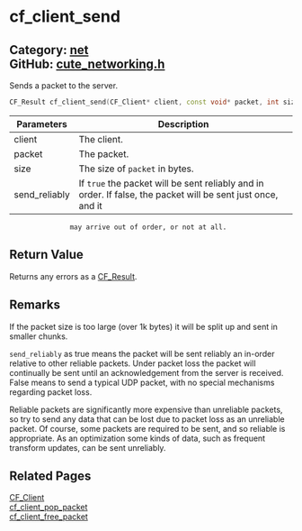 # cf_client_send

Category: [net](https://github.com/RandyGaul/cute_framework/blob/master/docs/api_reference?id=net)  
GitHub: [cute_networking.h](https://github.com/RandyGaul/cute_framework/blob/master/include/cute_networking.h)  
---

Sends a packet to the server.

```cpp
CF_Result cf_client_send(CF_Client* client, const void* packet, int size, bool send_reliably);
```

Parameters | Description
--- | ---
client | The client.
packet | The packet.
size | The size of `packet` in bytes.
send_reliably | If `true` the packet will be sent reliably and in order. If false, the packet will be sent just once, and it
                   may arrive out of order, or not at all.

## Return Value

Returns any errors as a [CF_Result](https://github.com/RandyGaul/cute_framework/blob/master/docs/utility/cf_result.md).

## Remarks

If the packet size is too large (over 1k bytes) it will be split up and sent in smaller chunks.

`send_reliably` as true means the packet will be sent reliably an in-order relative to other
reliable packets. Under packet loss the packet will continually be sent until an acknowledgement
from the server is received. False means to send a typical UDP packet, with no special mechanisms
regarding packet loss.

Reliable packets are significantly more expensive than unreliable packets, so try to send any data
that can be lost due to packet loss as an unreliable packet. Of course, some packets are required
to be sent, and so reliable is appropriate. As an optimization some kinds of data, such as frequent
transform updates, can be sent unreliably.

## Related Pages

[CF_Client](https://github.com/RandyGaul/cute_framework/blob/master/docs/net/cf_client.md)  
[cf_client_pop_packet](https://github.com/RandyGaul/cute_framework/blob/master/docs/net/cf_client_pop_packet.md)  
[cf_client_free_packet](https://github.com/RandyGaul/cute_framework/blob/master/docs/net/cf_client_free_packet.md)  
